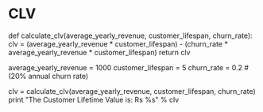 # CLV

def calculate_clv(average_yearly_revenue, customer_lifespan, churn_rate):
    clv = (average_yearly_revenue * customer_lifespan) - (churn_rate * average_yearly_revenue * customer_lifespan)
    return clv

average_yearly_revenue = 1000
customer_lifespan = 5
churn_rate = 0.2  # (20% annual churn rate)

clv = calculate_clv(average_yearly_revenue, customer_lifespan, churn_rate)
print "The Customer Lifetime Value is: Rs %s" % clv

